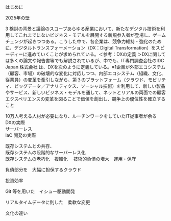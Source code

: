 はじめに

2025年の壁

 3 検討の背景と議論のスコープあらゆる産業において、新たなデジタル技術を利用してこれまでにないビジネス・モデルを展開する新規参入者が登場し、ゲームチェンジが起きつつある。こうした中で、各企業は、競争力維持・強化のために、デジタルトランスフォーメーション（DX：Digital Transformation）をスピーディーに進めていくことが求められている。＜参考：DXの定義  ＞DXに関しては多くの論文や報告書等でも解説されているが、中でも、IT専門調査会社のIDC Japan 株式会社  は、DXを次のように定義している。※1企業が外部エコシステム（顧客、市場）の破壊的な変化に対応しつつ、内部エコシステム（組織、文化、従業員）の変革を牽引しながら、第３のプラットフォーム（クラウド、モビリティ、ビッグデータ／アナリティクス、ソーシャル技術）を利用して、新しい製品やサービス、新しいビジネス・モデルを通して、ネットとリアルの両面での顧客エクスペリエンスの変革を図ることで価値を創出し、競争上の優位性を確立すること
 
 
  10万人考える人材が必要になり、ルーチンワークをしていたIT従事者が余る  
DXの実際  
サーバーレス  
IaC
開発の実際  

既存システムとの共存、  
既存システムの段階的なサーバーレス化  
既存システムの老朽化　複雑化　 
技術的負債の増大　運用・保守  

負債部分を　大幅に担保するクラウド　

投資効率  

Git 等を用いた　イシュー駆動開発  

リアルタイムデータに則した　柔軟な変更

文化の違い

